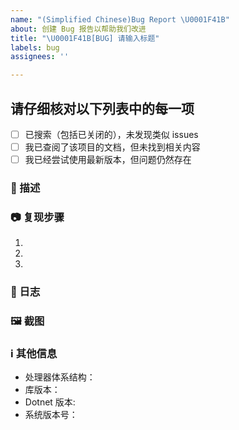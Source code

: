 ```yaml
---
name: "(Simplified Chinese)Bug Report \U0001F41B"
about: 创建 Bug 报告以帮助我们改进
title: "\U0001F41B[BUG] 请输入标题"
labels: bug
assignees: ''

---
```


## 请仔细核对以下列表中的每一项
- [ ] 已搜索（包括已关闭的），未发现类似 issues
- [ ] 我已查阅了该项目的文档，但未找到相关内容
- [ ] 我已经尝试使用最新版本，但问题仍然存在

<!--
将上方中括号中的空格替换为英文字母 x 表示已勾选
发布前请先尝试在 issues 内搜索一下你的问题是否已经被提出过
详细地描述 bug，让大家都能理解，请一定确定你所要发布的内容是一个 bug
如果不确定请发 question
别忘了填写标题，标题要简短的描述问题
-->

### 🐛 描述
<!--
详细的描述该问题
-->

### 📷 复现步骤
<!--
【重要】
清晰描述复现步骤，让别人也能看到问题
确保上述步骤尽可能能够在大多数设备上 100% 复现
-->
1. 
2. 
3. 

### 📄 日志
<!--
【重要】
应用程序或类库的控制台日志或 Windows 事件日志或文件日志
-->

### 🖼 截图

<!--
截图可以贴在这里
-->

### ℹ 其他信息
- 处理器体系结构：<!-- x64 / x86 / arm64 -->
- 库版本：<!-- 1.yy.1MMdd.1hhmm -->
- Dotnet 版本: <!-- .NET 9/.NET Framework 4.8.1 -->
- 系统版本号：<!-- example Windows 11 22H2(see winver) / macOS Monterey 12 / Ubuntu 20.04.2 LTS -->
<!-- [Windows NT 10.x release information] -->
<!-- Windows 11 Version 22H2 (OS build 22621) -->
<!-- Windows 11 Version 21H2 (OS build 22000) -->
<!-- Windows Server 2022 (OS build 20348) -->
<!-- Windows 10 Version 21H2 (November 2021 Update) (OS build 19044) -->
<!-- Windows 10 Version 21H1 (May 2021 Update) (OS build 19043) -->
<!-- Windows 10 Version 20H2 (October 2020 Update) (OS build 19042) -->
<!-- Windows 10 Version 2004 (May 2020 Update) (OS build 19041) -->
<!-- Windows 10 Version 1909 (November 2019 Update) (OS build 18363) -->
<!-- Windows 10 Version 1903 (May 2019 Update) (OS build 18362) -->
<!-- Windows Server 2019 (version 1809) (OS build 17763) -->
<!-- Windows 10 Version 1809 (October 2018 Update) (OS build 17763) -->
<!-- Windows Server, version 1803 (OS build 17134) -->
<!-- Windows 10 Version 1803 (April 2018 Update) (OS build 17134) -->
<!-- Windows Server, version 1709 (OS build 16299) -->
<!-- Windows 10 Version 1709 (Fall Creators Update) (OS build 16299) -->
<!-- Windows 10 Version 1703 (Creators Update) (OS build 15063) -->
<!-- Windows Server 2016 (version 1607) (OS build 14393) -->
<!-- Windows 10 Version 1607 (Anniversary Update) (OS build 14393) -->
<!-- Windows 10 Version 1511 (November Update) (OS build 10586) -->
<!-- Windows 10 Version 1507 (RTM) (OS build 10240) -->
<!-- [Windows NT 6.x release information] -->
<!-- Windows Server 2012 R2	(6.3.9600) -->
<!-- Windows 8.1 (Update 1)	(6.3.9600) -->
<!-- Windows 8.1 (6.3.9200) -->
<!-- Windows 8 (6.2.9200) -->
<!-- Windows Server 2008 R2	(6.1.7601) -->
<!-- Windows 7 SP1 (6.1.7601) -->